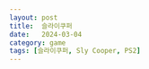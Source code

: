 ```yaml
---
layout: post
title:  슬라이쿠퍼
date:   2024-03-04
category: game
tags: [슬라이쿠퍼, Sly Cooper, PS2]
---
```


